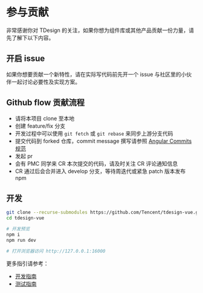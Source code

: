 # 参与贡献

非常感谢你对 TDesign 的关注，如果你想为组件库或其他产品贡献一份力量，请先了解下以下内容。

## 开启 issue

如果你想要贡献一个新特性，请在实际写代码前先开一个 issue 与社区里的小伙伴一起讨论必要性及实现方案。

## Github flow 贡献流程

- 请将本项目 clone 至本地
- 创建 feature/fix 分支
- 开发过程中可以使用 `git fetch` 或 `git rebase` 来同步上游分支代码
- 提交代码到 forked 仓库，commit message 撰写请参照 [Angular Commits 规范](https://github.com/angular/angular.js/blob/master/DEVELOPERS.md#commits)
- 发起 pr
- 会有 PMC 同学来 CR 本次提交的代码，请及时关注 CR 评论通知信息
- CR 通过后会合并进入 develop 分支，等待周迭代或紧急 patch 版本发布 npm

## 开发

```bash
git clone --recurse-submodules https://github.com/Tencent/tdesign-vue.git
cd tdesign-vue

# 开发预览
npm i
npm run dev

# 打开浏览器访问 http://127.0.0.1:16000
```

更多指引请参考：

- [开发指南](./DEVELOP_GUIDE.md)
- [测试指南](./TEST_GUIDE.md)
